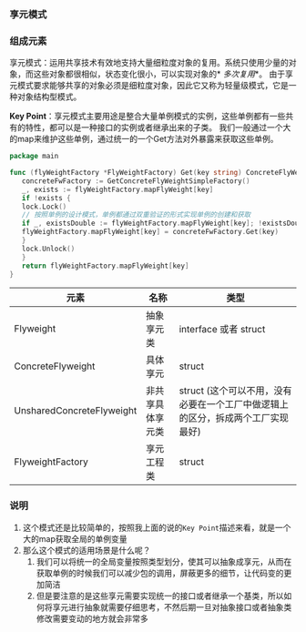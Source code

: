 ### 享元模式

### 组成元素

享元模式：运用共享技术有效地支持大量细粒度对象的复用。系统只使用少量的对象，而这些对象都很相似，状态变化很小，可以实现对象的*
*多次复用**。
由于享元模式要求能够共享的对象必须是细粒度对象，因此它又称为轻量级模式，它是一种对象结构型模式。

**Key Point**：享元模式主要用途是整合大量单例模式的实例，这些单例都有一些共有的特性，都可以是一种接口的实例或者继承出来的子类。
我们一般通过一个大的map来维护这些单例，通过统一的一个Get方法对外暴露来获取这些单例。

```go
package main

func (flyWeightFactory *FlyWeightFactory) Get(key string) ConcreteFlyWeight {
   concreteFwFactory := GetConcreteFlyWeightSimpleFactory()
   _, exists := flyWeightFactory.mapFlyWeight[key]
   if !exists {
   lock.Lock()
   // 按照单例的设计模式，单例都通过双重验证的形式实现单例的创建和获取
   if _, existsDouble := flyWeightFactory.mapFlyWeight[key]; !existsDouble {
   flyWeightFactory.mapFlyWeight[key] = concreteFwFactory.Get(key)
   }
   lock.Unlock()
   }
   return flyWeightFactory.mapFlyWeight[key]
}

```

| 元素                        | 名称       | 类型                                           |
|---------------------------|----------|----------------------------------------------|
| Flyweight                 | 抽象享元类    | interface 或者 struct                          |
| ConcreteFlyweight         | 具体享元     | struct                                       |
| UnsharedConcreteFlyweight | 非共享具体享元类 | struct (这个可以不用，没有必要在一个工厂中做逻辑上的区分，拆成两个工厂实现最好) |
| FlyweightFactory          | 享元工程类    | struct                                       |



### 说明
1. 这个模式还是比较简单的，按照我上面的说的`Key Point`描述来看，就是一个大的map获取全局的单例变量
2. 那么这个模式的适用场景是什么呢？
   1. 我们可以将统一的全局变量按照类型划分，使其可以抽象成享元，从而在获取单例的时候我们可以减少包的调用，屏蔽更多的细节，让代码变的更加简洁
   2. 但是要注意的是这些享元需要实现统一的接口或者继承一个基类，所以如何将享元进行抽象就需要仔细思考，不然后期一旦对抽象接口或者抽象类修改需要变动的地方就会非常多
